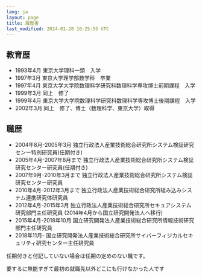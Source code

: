 ```yaml
---
lang: ja
layout: page
title: 履歴書
last_modified: 2024-01-28 10:25:55 UTC
---
```


## 教育歴

- 1993年4月	東京大学理科一類　入学
- 1997年3月	東京大学理学部数学科　卒業
- 1997年4月	東京大学大学院数理科学研究科数理科学専攻博士前期課程　入学
- 1999年3月	同上　修了
- 1999年4月	東京大学大学院数理科学研究科数理科学専攻博士後期課程　入学
- 2002年3月	同上　修了、博士（数理科学、東京大学）取得

## 職歴

- 2004年8月-2005年3月	独立行政法人産業技術総合研究所システム検証研究センー特別研究員(任期付き)
- 2005年4月-2007年8月まで	独立行政法人産業技術総合研究所システム検証研究センター研究員(任期付き) 
- 2007年9月-2010年3月まで 独立行政法人産業技術総合研究所システム検証研究センター研究員
- 2010年4月-2012年3月まで	独立行政法人産業技術総合研究所組み込みシステム連携研究体研究員
- 2012年4月-2015年3月	独立行政法人産業技術総合研究所セキュアシステム研究部門主任研究員 (2014年4月から国立研究開発法人へ移行)
- 2015年4月-2018年10月	国立研究開発法人産業技術総合研究所情報技術研究部門主任研究員
- 2018年11月- 国立研究開発法人産業技術総合研究所サイバーフィジカルセキュリティ研究センター主任研究員

任期付きと付記していない場合は任期の定めのない職です。

要するに無能すぎて最初の就職先以外どこにも行けなかった人です

